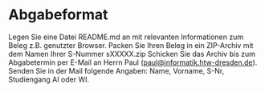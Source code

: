 # Abgabeformat
Legen Sie eine Datei README.md an mit relevanten Informationen zum Beleg z.B. genutzter Browser.
Packen Sie Ihren Beleg in ein ZIP-Archiv mit dem Namen Ihrer S-Nummer sXXXXX.zip
Schicken Sie das Archiv bis zum Abgabetermin per E-Mail an Herrn Paul (paul@informatik.htw-dresden.de).
Senden Sie in der Mail folgende Angaben: Name, Vorname, S-Nr, Studiengang AI oder WI.

